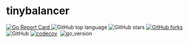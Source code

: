 # tinybalancer

[![Go Report Card](https://goreportcard.com/badge/github.com/zehuamama/tinybalancer)&nbsp;](https://goreportcard.com/report/github.com/zehuamama/tinybalancer)![GitHub top language](https://img.shields.io/github/languages/top/zehuamama/tinybalancer)&nbsp;![GitHub stars](https://img.shields.io/github/stars/zehuamama/tinybalancer)&nbsp;[![GitHub forks](https://img.shields.io/github/forks/zehuamama/tinybalancer)](https://github.com/zehuamama/tinybalancer/network)&nbsp;![GitHub](https://img.shields.io/github/license/zehuamama/tinybalancer)&nbsp;[![codecov](https://codecov.io/gh/zehuamama/tinybalancer/branch/main/graph/badge.svg)](https://codecov.io/gh/zehuamama/tinybalancer)&nbsp; ![go_version](https://img.shields.io/badge/go%20version-1.17-yellow)
